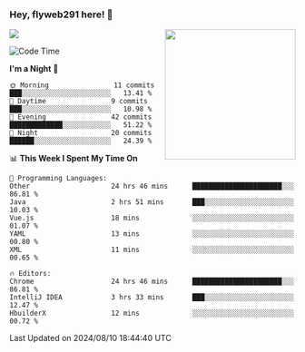 ### Hey, flyweb291 here! 👋

![](https://metrics.lecoq.io/cherry291?template=classic&config.timezone=Asia%2FShanghai)
<img align='right' src="https://media.giphy.com/media/M9gbBd9nbDrOTu1Mqx/giphy.gif" width="230">
<!-- ![](https://github-readme-stats-ouuan.vercel.app/api?username=flyweb291&theme=dark&show_icons=true) -->

<!--START_SECTION:waka-->
![Code Time](http://img.shields.io/badge/Code%20Time-284%20hrs%205%20mins-blue)

**I'm a Night 🦉** 

```text
🌞 Morning                11 commits          ███░░░░░░░░░░░░░░░░░░░░░░   13.41 % 
🌆 Daytime                9 commits           ███░░░░░░░░░░░░░░░░░░░░░░   10.98 % 
🌃 Evening                42 commits          █████████████░░░░░░░░░░░░   51.22 % 
🌙 Night                  20 commits          ██████░░░░░░░░░░░░░░░░░░░   24.39 % 
```


📊 **This Week I Spent My Time On** 

```text
💬 Programming Languages: 
Other                    24 hrs 46 mins      ██████████████████████░░░   86.81 % 
Java                     2 hrs 51 mins       ███░░░░░░░░░░░░░░░░░░░░░░   10.03 % 
Vue.js                   18 mins             ░░░░░░░░░░░░░░░░░░░░░░░░░   01.07 % 
YAML                     13 mins             ░░░░░░░░░░░░░░░░░░░░░░░░░   00.80 % 
XML                      11 mins             ░░░░░░░░░░░░░░░░░░░░░░░░░   00.65 % 

🔥 Editors: 
Chrome                   24 hrs 46 mins      ██████████████████████░░░   86.81 % 
IntelliJ IDEA            3 hrs 33 mins       ███░░░░░░░░░░░░░░░░░░░░░░   12.47 % 
HbuilderX                12 mins             ░░░░░░░░░░░░░░░░░░░░░░░░░   00.72 % 
```


 Last Updated on 2024/08/10 18:44:40 UTC
<!--END_SECTION:waka-->

<!--
**flyweb291/数字游牧人** is a ✨ _special_ ✨ repository because its `README.md` (this file) appears on your GitHub profile.

Here are some ideas to get you started:

- 🔭 I’m currently working on ...
- 🌱 I’m currently learning ...
- 👯 I’m looking to collaborate on ...
- 🤔 I’m looking for help with ...
- 💬 Ask me about ...
- 📫 How to reach me: ...
- 😄 Pronouns: ...
- ⚡ Fun fact: ...
-->
